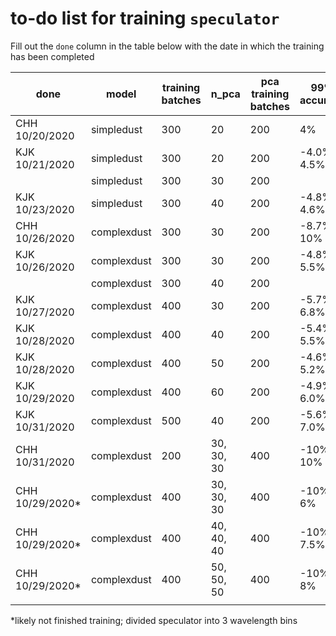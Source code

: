 # to-do list for training `speculator`

Fill out the `done` column in the table below with the date in which the training has been completed

| done | model       | training batches | n_pca | pca training batches | 99% accuracy |
| ---- | ----------- | ------- | ----- | ------------------------ | ------------ |
| CHH 10/20/2020     | simpledust  | 300     | 20    | 200                      |   4%           |
| KJK 10/21/2020     | simpledust  | 300     | 20    | 200                      |   -4.0%, 4.5%           |
|      | simpledust  | 300     | 30    | 200                      |              |
| KJK 10/23/2020     | simpledust  | 300     | 40    | 200                      |   -4.8%, 4.6%           |
| CHH 10/26/2020     | complexdust | 300     | 30    | 200                      |   -8.7%, 10%            |
| KJK 10/26/2020     | complexdust | 300     | 30    | 200                      |   -4.8%, 5.5%            |
|      | complexdust | 300     | 40    | 200                      |              |
| KJK 10/27/2020     | complexdust | 400     | 30    | 200                      |   -5.7%, 6.8%             |
| KJK 10/28/2020     | complexdust | 400     | 40    | 200                      |   -5.4%, 5.5%             |
| KJK 10/28/2020     | complexdust | 400     | 50    | 200                      |   -4.6%, 5.2%             |
| KJK 10/29/2020     | complexdust | 400     | 60    | 200                      |   -4.9%, 6.0%             |
| KJK 10/31/2020     | complexdust | 500     | 40    | 200                      |   -5.6%, 7.0%             |
| CHH 10/31/2020     | complexdust | 200     | 30, 30, 30 | 400 | -10%, 10% |
| CHH 10/29/2020*     | complexdust | 400     | 30, 30, 30 | 400 | -10%, 6% |
| CHH 10/29/2020*     | complexdust | 400     | 40, 40, 40 | 400 | -10%, 7.5% |
| CHH 10/29/2020*     | complexdust | 400     | 50, 50, 50 | 400 | -10%, 8% |
|      |             |         |       |                          |              |

*likely not finished training; divided speculator into 3 wavelength bins
